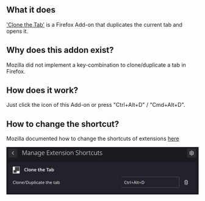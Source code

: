 ## What it does

['Clone the Tab'](https://addons.mozilla.org/de/firefox/addon/clone-the-tab/ "Clone the Tab") is a Firefox Add-on that duplicates the current tab and opens it.

## Why does this addon exist?

Mozilla did not implement a key-combination to clone/duplicate a tab in Firefox.

## How does it work?

Just click the icon of this Add-on or press "Ctrl+Alt+D" / "Cmd+Alt+D".

## How to change the shortcut?

Mozilla documented how to change the shortcuts of extensions [here](https://support.mozilla.org/en-US/kb/manage-extension-shortcuts-firefox)

![how to change the shortcut](./extension-shortcut-changing.png)